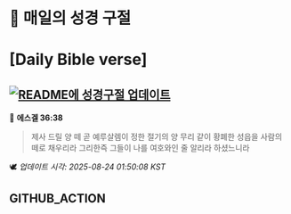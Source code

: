 # 🙏 매일의 성경 구절
# [Daily Bible verse]
## [![README에 성경구절 업데이트](https://github.com/DONGSUKA/first_test/actions/workflows/update-readme-bible.yml/badge.svg)](https://github.com/DONGSUKA/first_test/actions/workflows/update-readme-bible.yml)
<!-- START_BIBLE_VERSE -->
📖 **에스겔 36:38**
> 제사 드릴 양 떼 곧 예루살렘이 정한 절기의 양 무리 같이 황폐한 성읍을 사람의 떼로 채우리라 그리한즉 그들이 나를 여호와인 줄 알리라 하셨느니라

🕊️ _업데이트 시각: 2025-08-24 01:50:08 KST_
  <!-- END_BIBLE_VERSE -->
## GITHUB_ACTION

